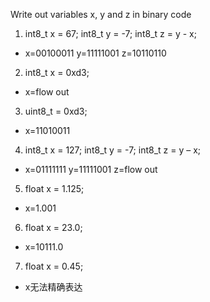 Write out variables x, y and z in binary code
1) int8_t x = 67; int8_t y = -7; int8_t z = y - x;
* x=00100011 y=11111001 z=10110110
2) int8_t x = 0xd3;
* x=flow out
3) uint8_t = 0xd3;
* x=11010011
4) int8_t x = 127; int8_t y = -7; int8_t z = y – x;
* x=01111111 y=11111001 z=flow out
5) float x = 1.125;
* x=1.001
6) float x = 23.0;
* x=10111.0
7) float x = 0.45;
* x无法精确表达
